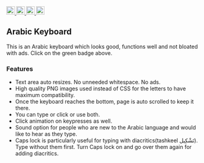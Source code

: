 
<a href="https://lokutech.github.io/Arabic-Keyboard/">
  <img src="https://img.shields.io/badge/Online_at_Github_Pages-success"  height="22">
</a> 
<a href="https://developer.mozilla.org/en-US/docs/Web/Guide/HTML/HTML5">
  <img src="https://img.shields.io/badge/HTML-E34F26?logo=html5&logoColor=white"  height="22">
</a> 
<a href="https://developer.mozilla.org/en-US/docs/Web/CSS">
  <img src="https://img.shields.io/badge/CSS-1572B6?logo=css3&logoColor=white"  height="22">
</a> 
<a href="https://developer.mozilla.org/en-US/docs/Web/javascript">
  <img src="https://img.shields.io/badge/Vanilla-v6+-grey?logo=javascript&labelColor=F7DF1E&logoColor=black"  height="22">
</a> 

## Arabic Keyboard
This is an Arabic keyboard which looks good, functions well and not bloated with ads. Click on the green badge above.

### Features
* Text area auto resizes. No unneeded whitespace. No ads.
* High quality PNG images used instead of CSS for the letters to have maximum compatibility.
* Once the keyboard reaches the bottom, page is auto scrolled to keep it there.
* You can type or click or use both.
* Click animation on keypresses as well.
* Sound option for people who are new to the Arabic language and would like to hear as they type.
* Caps lock is particularly useful for typing with diacritics(tashkeel تَشْكِيل). Type without them first. Turn Caps lock on and go over them again for adding diacritics.
